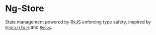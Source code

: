 # Ng-Store

State management powered by [RxJS](https://github.com/ReactiveX/rxjs) enforcing type safety, inspired by [`@ngrx/store`](https://github.com/ngrx/platform) and [`Redux`](http://redux.js.org).
